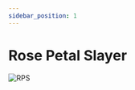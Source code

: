 ```yaml
---
sidebar_position: 1
---
```


# Rose Petal Slayer

![RPS](https://vwiki.valorserver.com/api/item/picture/rose%20petal%20staff)
